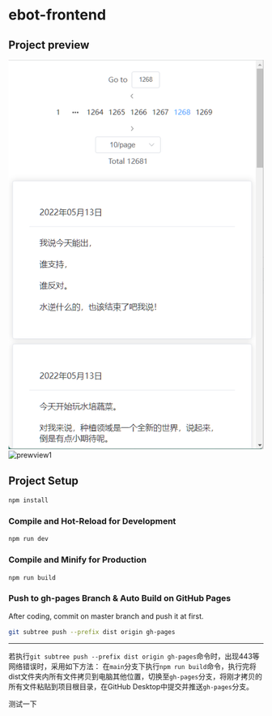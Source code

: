 # ebot-frontend

## Project preview
![prewview1](./public/preview1.png)
![prewview1](./public/preview2.png)

## Project Setup

```sh
npm install
```

### Compile and Hot-Reload for Development

```sh
npm run dev
```

### Compile and Minify for Production

```sh
npm run build
```


### Push to gh-pages Branch & Auto Build on GitHub Pages

After coding, commit on master branch and push it at first.

```sh
git subtree push --prefix dist origin gh-pages
```

---
若执行`git subtree push --prefix dist origin gh-pages`命令时，出现443等网络错误时，采用如下方法：
在`main`分支下执行`npm run build`命令，执行完将dist文件夹内所有文件拷贝到电脑其他位置，切换至`gh-pages`分支，将刚才拷贝的所有文件粘贴到项目根目录，在GitHub Desktop中提交并推送`gh-pages`分支。

测试一下
